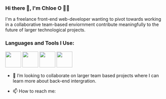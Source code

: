 ### Hi there 👋, I'm Chloe O 👩‍💻

I'm a freelance front-end web-developer wanting to pivot towards working in a collaborative team-based enviornment contribute meaningfully to the future of larger technological projects. 

### Languages and Tools I Use: 
<img src="https://upload.wikimedia.org/wikipedia/commons/a/a7/React-icon.svg" width="50" height="50"> <img src="https://upload.wikimedia.org/wikipedia/commons/d/d9/Node.js_logo.svg" width="50" height="50"> <img src="https://www.svgrepo.com/show/303440/gulp-logo.svg" width="50" height="50"> <img src="https://cdn.worldvectorlogo.com/logos/next-js.svg" width="50" height="50">

 
- 👯 I’m looking to collaborate on larger team based projects where I can learn more about back-end intergration.

  
-  📫 How to reach me:

